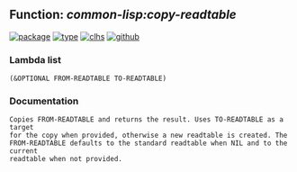 ## Function: ***common-lisp:copy-readtable***
[![package](https://img.shields.io/badge/Package-COMMON--LISP-5f9ea0.svg?style=social&colorA=999999)](../) [![type](https://img.shields.io/badge/Type-Function-5f9ea0.svg?style=social&colorA=999999)](../#function) [![clhs](https://img.shields.io/badge/CLHS-COPY--READTABLE-5f9ea0.svg?style=social&colorA=999999)](http://www.lispworks.com/documentation/HyperSpec/Body/f_cp_rdt.htm) [![github](https://img.shields.io/badge/GitHub-View_the_source-5f9ea0.svg?style=social&colorA=999999&logo=github)](https://github.com/sbcl/sbcl/blob/master/src/code/reader.lisp/) 
### Lambda list
```
(&OPTIONAL FROM-READTABLE TO-READTABLE)
```
### Documentation
```
Copies FROM-READTABLE and returns the result. Uses TO-READTABLE as a target
for the copy when provided, otherwise a new readtable is created. The
FROM-READTABLE defaults to the standard readtable when NIL and to the current
readtable when not provided.
```
